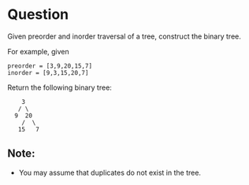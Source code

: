 # Question
Given preorder and inorder traversal of a tree, construct the binary tree.

For example, given
```
preorder = [3,9,20,15,7]
inorder = [9,3,15,20,7]	
```

Return the following binary tree:
```
    3
   / \
  9  20
    /  \
   15   7
```

## Note:
- You may assume that duplicates do not exist in the tree.